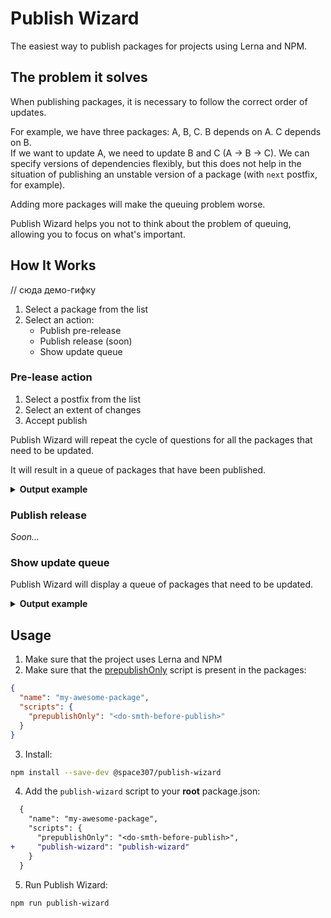 # Publish Wizard

The easiest way to publish packages for projects using Lerna and NPM.

## The problem it solves

When publishing packages, it is necessary to follow the correct order of updates.

For example, we have three packages: A, B, C. B depends on A. C depends on B.<br />
If we want to update A, we need to update B and C (A -> B -> C). We can specify versions of dependencies flexibly, but this does not help in the situation of publishing an unstable version of a package (with `next` postfix, for example).

Adding more packages will make the queuing problem worse.

Publish Wizard helps you not to think about the problem of queuing, allowing you to focus on what's important.

## How It Works

// сюда демо-гифку

1. Select a package from the list
1. Select an action:
   - Publish pre-release
   - Publish release (soon)
   - Show update queue

### Pre-lease action

1. Select a postfix from the list
2. Select an extent of changes
3. Accept publish

Publish Wizard will repeat the cycle of questions for all the packages that need to be updated.

It will result in a queue of packages that have been published.

<details><summary><b>Output example</b></summary>

```sh
Published packages:

1. my-awesome-package@1.0.0-next.3
2. kitty@3.0.2-alpha.0
3. mushroom@7.1.3-nightly.4
```

</details>

### Publish release

_Soon..._

### Show update queue

Publish Wizard will display a queue of packages that need to be updated.

<details><summary><b>Output example</b></summary>

```sh
Bump packages in order:

1. my-awesome-package
2. kitty
3. mushroom
5. sandbox
```

</details>

## Usage

1. Make sure that the project uses Lerna and NPM
2. Make sure that the [prepublishOnly](https://docs.npmjs.com/cli/v7/using-npm/scripts#life-cycle-scripts) script is present in the packages:

```json
{
  "name": "my-awesome-package",
  "scripts": {
    "prepublishOnly": "<do-smth-before-publish>"
  }
}
```

3. Install:

```sh
npm install --save-dev @space307/publish-wizard
```

4. Add the `publish-wizard` script to your **root** package.json:

```diff
  {
    "name": "my-awesome-package",
    "scripts": {
      "prepublishOnly": "<do-smth-before-publish>",
+     "publish-wizard": "publish-wizard"
    }
  }
```

5. Run Publish Wizard:

```sh
npm run publish-wizard
```
